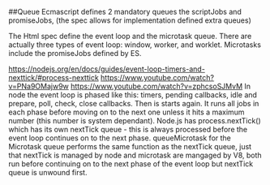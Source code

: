 ##Queue
Ecmascript defines 2 mandatory queues the scriptJobs and promiseJobs, (the spec allows for implementation defined extra queues)

The Html spec define the event loop and the microtask queue. There are actually three types of event loop: window, worker, and worklet. Microtasks include the promiseJobs defined by ES.


https://nodejs.org/en/docs/guides/event-loop-timers-and-nexttick/#process-nexttick
https://www.youtube.com/watch?v=PNa9OMajw9w
https://www.youtube.com/watch?v=zphcsoSJMvM
In node the event loop is phased like this: timers, pending callbacks, idle and prepare, poll, check, close callbacks. Then is starts again. It runs all jobs in each phase before moving on to the next one unless it hits a maximum number (this number is system dependant).
Node.js has process.nextTick() which has its own nextTick queue - this is always processed before the event loop continues on to the next phase. queueMicrotask for the Microtask queue performs the same function as the nextTick queue, just that nextTick is managed by node and microtask are mangaged by V8, both run before continuing on to the next phase of the event loop but nextTick queue is unwound first.
